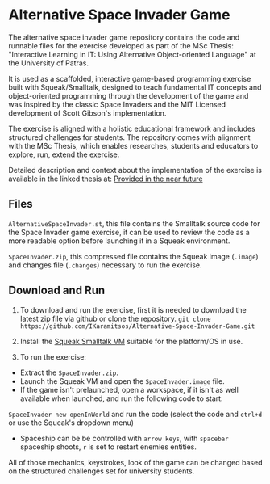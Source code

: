 # Alternative Space Invader Game

The alternative space invader game repository contains the code and runnable files for the exercise developed as part of the MSc Thesis: "Interactive Learning in IT: Using Alternative Object-oriented Language" at the University  of Patras. 

It is used as a scaffolded, interactive game-based programming exercise built with Squeak/Smalltalk, designed to teach fundamental IT concepts and object-oriented programming through the development of the game and was inspired by the classic Space Invaders and the MIT Licensed development of Scott Gibson's implementation.

The exercise is aligned with a holistic educational framework and includes structured challenges for students. The repository comes with alignment with the MSc Thesis, which enables researches, students and educators to explore, run, extend the exercise. 

Detailed description and context about the implementation of the exercise is available in  the linked thesis at:
[Provided in the near future](https://github.com/IKaramitsos/Alternative-Space-Invader-Game) 

## Files

`AlternativeSpaceInvader.st`, this file contains the Smalltalk source code for the Space Invader game exercise, it can be used to review the code as a more readable option before launching it in a Squeak environment.

`SpaceInvader.zip`, this compressed file contains the Squeak image (`.image`) and changes file (`.changes`) necessary to run the exercise.

## Download and Run

1. To download and run the exercise, first it is needed to download the latest zip file via github or clone the repository.
`git clone https://github.com/IKaramitsos/Alternative-Space-Invader-Game.git`

2. Install the [Squeak Smalltalk VM](https://squeak.org/downloads/) suitable for the platform/OS in use.

3. To run the exercise:
- Extract the `SpaceInvader.zip`.
- Launch the Squeak VM and open the `SpaceInvader.image` file.
- If the game isn't prelaunched, open a workspace, if it isn't as well available when launched, and run the following code to start:

`SpaceInvader new openInWorld` and run the code (select the code and `ctrl+d` or use the Squeak's dropdown menu)
- Spaceship can be be controlled with `arrow keys`, with `spacebar` spaceship shoots, `r` is set to restart enemies entities.

All of those mechanics, keystrokes, look of the game can be changed based on the structured challenges set for university students.
